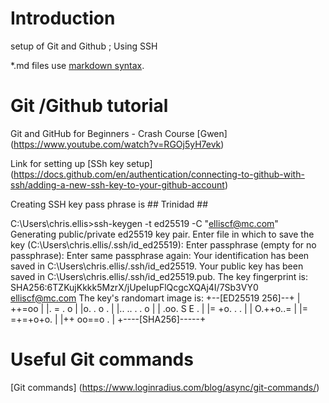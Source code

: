 # Introduction

setup of Git and Github ; Using SSH

*.md files use [markdown syntax](https://www.markdownguide.org/basic-syntax/).

# Git /Github tutorial

Git and GitHub for Beginners - Crash Course [Gwen] (https://www.youtube.com/watch?v=RGOj5yH7evk)


Link for setting up [SSh key setup] (https://docs.github.com/en/authentication/connecting-to-github-with-ssh/adding-a-new-ssh-key-to-your-github-account)

Creating SSH key pass phrase is ## Trinidad ##


C:\Users\chris.ellis>ssh-keygen -t ed25519 -C "elliscf@mc.com"
Generating public/private ed25519 key pair.
Enter file in which to save the key (C:\Users\chris.ellis/.ssh/id_ed25519):
Enter passphrase (empty for no passphrase):
Enter same passphrase again:
Your identification has been saved in C:\Users\chris.ellis/.ssh/id_ed25519.
Your public key has been saved in C:\Users\chris.ellis/.ssh/id_ed25519.pub.
The key fingerprint is:
SHA256:6TZKujKkkk5MzrX/jUpeIupFlQcgcXQAj4I/7Sb3VY0 elliscf@mc.com
The key's randomart image is:
+--[ED25519 256]--+
| ++=oo           |
|. = . o          |
|o. . o .         |
|.. .. .  . o     |
| .oo.   S E .    |
|= +o.  . .       |
| O.++o..=        |
|= =+=+o+o.       |
|++ oo==o .       |
+----[SHA256]-----+

# Useful Git commands

[Git commands] (https://www.loginradius.com/blog/async/git-commands/)
